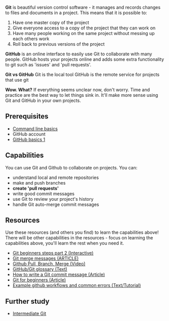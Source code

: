**Git** is beautiful version control software - it manages and records changes to files and documents in a project.
This means that it is possible to:
  1. Have one master copy of the project
  2. Give everyone access to a copy of the project that they can work on
  3. Have many people working on the same project without messing up each others work
  4. Roll back to previous versions of the project

**GitHub** is an online interface to easily use Git to collaborate with many people. GitHub hosts your projects online and adds some extra functionality to git such as 'issues' and 'pull requests'.

**Git vs GitHub**
Git is the local tool
GitHub is the remote service for projects that use git

**Wow. What?**
If everything seems unclear now, don't worry. Time and practice are the best way to let things sink in. It'll make more sense using Git and GitHub in your own projects.

## Prerequisites
- [Command line basics](/concepts/command-line-basics)
- GitHub account
- [GitHub basics 1](/concepts/github-basics)

## Capabilities
You can use Git and Github to collaborate on projects. You can:
  - understand local and remote repositories
  - make and push branches
  - **create 'pull requests'**
  - write good commit messages
  - use Git to review your project's history
  - handle Git auto-merge commit messages

## Resources
Use these resources (and others you find) to learn the capabilities above! There will be other capabilities in the resources - focus on learning the capabilities above, you'll learn the rest when you need it.
- [Git beginners steps part 2 (Interactive)](/resources/git-basics-INTERACTIVE)
- [Git merge messages (ARTICLE)](/resources/git-merge-message-ARTICLE)
- [Github Pull, Branch, Merge (Video)](/resources/github-pull-branch-merge-team-VIDEO)
- [GitHub/Git glossary (Text)](/resources/git-glossary-TEXT)
- [How to write a Git commit message (Article)](/resources/git-commit-messages-ARTICLE)
- [Git for beginners (Article)](/resources/git-basics-ARTICLE)
- [Example github workflows and common errors (Text/Tutorial)](/resources/github-phase-0-workflow-TUTORIAL)


## Further study
- [Intermediate Git](https://www.atlassian.com/git/tutorials/comparing-workflows)